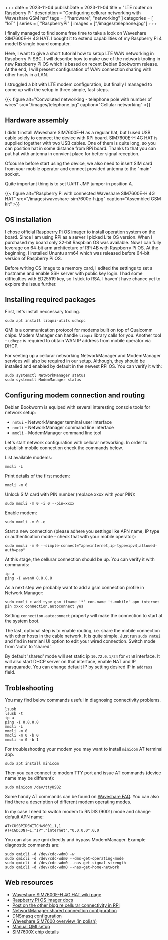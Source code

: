 +++ 
date = 2023-11-04
publishDate = 2023-11-04
title = "LTE router on Raspberry Pi"
description = "Configuring cellurar networking with Waveshare GSM hat"
tags = [
  "hardware",
  "networking"
]
categories = [
  "IoT"
]
series = [
  "RaspberryPi"
]
images = ["/images/telephone.jpg"]
+++

I finally managed to find some free time to take a look on Waveshare SIM7600E-H 4G HAT.
I bought it to extend capabilities of my Raspberry Pi 4 model B single board computer.

Here, I want to give a short tutorial how to setup LTE WAN networking in Raspberry Pi SBC.
I will describe how to make use of the network tooling in new Raspberry Pi OS which is based on recent Debian Bookworm release.
At the end, I will present configuration of WAN connection sharing with other hosts in a LAN.

I struggled a bit with LTE modem configuration, but finally I managed to come up with the setup in three simple, fast steps.

{{< figure alt="Convoluted networking - telephone pole with number of wires" src="/images/telephone.jpg" caption="Cellular networking" >}}

## Hardware assembly

I didn't install Waveshare SIM7600E-H as a regular hat, but I used USB cable solely to connect the device with RPi board.
SIM7600E-H 4G HAT is supplied together with two USB cables. One of them is quite long, so you can position hat in some distance from RPi board.
Thanks to that you can put hat with antenna in convient place for better signal reception.

Ofcourse before start using the device, we also need to insert SIM card from your mobile operator 
and connect provided antenna to the "main" socket.

Quite important thing is to set UART JMP jumper in position A.

{{< figure alt="Raspberry Pi with connected Waveshare SIM7600E-H 4G HAT" src="/images/waveshare-sim7600e-h.jpg" caption="Assembled GSM kit" >}}

## OS installation

I chose official [Raspberry Pi OS imager](https://www.raspberrypi.com/software/) to install operation system on the board.
Since I am using RPi as a server I picked Lite OS version. When I purchased my board only 32-bit Raspbian OS was available.
Now I can fully leverage on 64-bit arm architecture of RPi 4B with Raspberry Pi OS.
At the beginning, I installed Ununtu arm64 which was released before 64-bit version of Raspberry Pi OS.

Before writing OS image to a memory card, I edited the settings to set a hostname and enable SSH server with public key login.
I had some difficulties with ED25519 key, so I stick to RSA. I haven't have chance yet to explore the issue further.

## Installing required packages

First, let's install neccessary tooling.

```shell
sudo apt install libqmi-utils udhcpc
```

QMI is a communication protocol for modems built on top of Qualcomm chips. Modem Manager can handle `libqmi` library calls for you.
Another tool - `udhcpc` is required to obtain WAN IP address from mobile operator via DHCP.

For seeting up a cellurar networking NetworkManager and ModemManager services will also be required in our setup.
Although, they should be installed and enabled by default in the newest RPi OS. You can verify it with:

```shell
sudo systemctl NetworkManager status
sudo systemctl ModemManager status
```

## Configuring modem connection and routing

Debian Bookworm is equiped with several interesting console tools for network setup:

* `nmtui` - NetworkManager terminal user interface
* `nmcli` - NetworkManager command line interface
* `mmcli` - ModemManager command line tool

Let's start network configuration with cellurar networking. In order to establish mobile connection check the commands below.

List available modems:
```shell
mmcli -L
```

Print details of the first modem:
```shell
mmcli -m 0
```

Unlock SIM card with PIN number (replace xxxx with your PIN): 
```shell
sudo mmcli -m 0 -i 0 --pin=xxxx
```

Enable modem:
```shell
sudo mmcli -m 0 -e
```

Start a new connection (please adhere you settings like APN name, IP type or authentication mode - check that with your mobile operator):
```shell
sudo mmcli -m 0 --simple-connect="apn=internet,ip-type=ipv4,allowed-auth=pap"
```

At this stage, the cellurar connection should be up. You can verify it with commands:
```shell
ip a
ping -I wwan0 8.8.8.8
```

As a next step we probably want to add a gsm connection profile in Network Manager:
```shell
sudo nmcli c add type gsm ifname '*' con-name 't-mobile' apn internet pin xxxx connection.autoconnect yes
```

Setting `connection.autoconnect` property will make the connection to start at the system boot.

The last, optional step is to enable routing, i.e. share the mobile connection with other hosts in the cable network.
It is quite simple. Just run `sudo nmtui` and find in termianl UI option to edit your wired connection. Switch mode from 'auto' to 'shared'.

By default 'shared' mode will set static ip `10.72.0.1/24` for `eth0` interface. It will also start DHCP server on that interface, 
enable NAT and IP masquarade. You can change default IP by setting desired IP in `address` field.

## Trobleshooting

You may find below commands useful in diagnosing connectivity problems.

```shell
lsusb
lsusb -t
ip a
ping -I 8.8.8.8
mmcli -L
mmcli -m 0
mmcli -m 0 -b 0
mmcli -m 0 -b 1
```

For troubleshooting your modem you may want to install `minicom` AT terminal app.
```shell
sudo apt install minicom
```

Then you can connect to modem TTY port and issue AT commands (device name may be different):
```shell
sudo minicom /dev/ttyUSB2
```

Some handy AT commands can be found on [Waveshare FAQ](https://www.waveshare.com/wiki/SIM7600E-H_4G_HAT#FAQ).
You can also find there a description of different modem operating modes. 

In my case I need to switch modem to RNDIS (9001) mode and change default APN name:

```
AT+CUSBPIDSWITCH=9001,1,1
AT+CGDCONT=1,"IP","internet","0.0.0.0",0,0
```

You can also use qmi directly and bypass ModemManager. Example diagnostic commands are:

```shell
sudo qmicli -d /dev/cdc-wdm0 -w
sudo qmicli -d /dev/cdc-wdm0 --dms-get-operating-mode
sudo qmicli -d /dev/cdc-wdm0 --nas-get-signal-strength
sudo qmicli -d /dev/cdc-wdm0 --nas-get-home-network
```

## Web resources

* [Waveshare SIM7600E-H 4G HAT wiki page](https://www.waveshare.com/wiki/SIM7600E-H_4G_HAT)
* [Raspberry Pi OS imager docs](https://www.raspberrypi.com/documentation/computers/getting-started.html#install-using-imager)
* [Post on the other blog re cellurar connectivity in RPi](https://www.wevolver.com/article/add-cellular-connectivity-to-your-raspberry-pi)
* [NetworkManager shared connection configuration](https://fedoramagazine.org/internet-connection-sharing-networkmanager/)
* [DNSmasq configuration](https://docs.fedoraproject.org/en-US/fedora-server/administration/dnsmasq/)
* [Waveshare SIM7600 overview (in polish)](https://mikrokontroler.pl/2020/05/05/nakladka-na-raspberry-pi-z-modemem-4g-waveshare-sim7600e-4g-hat/)
* [Manual QMI setup](https://www.embeddedpi.com/documentation/3g-4g-modems/raspberry-pi-sierra-wireless-mc7455-modem-raw-ip-qmi-interface-setup)
* [SIM7600X chip details](https://www.simcom.com/product/SIM7600X.html)
